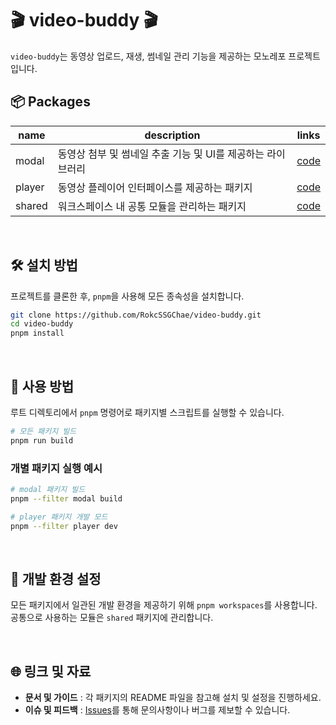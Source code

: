 # 🎬 video-buddy 🎬

`video-buddy`는 동영상 업로드, 재생, 썸네일 관리 기능을 제공하는 모노레포 프로젝트입니다.

## 📦 Packages

| name   | description                                                 | links                                                                                                            |
| ------ | ----------------------------------------------------------- | ---------------------------------------------------------------------------------------------------------------- |
| modal  | 동영상 첨부 및 썸네일 추출 기능 및 UI를 제공하는 라이브러리 | [code](https://github.com/RokcSSGChae/video-buddy/tree/main/packages/modal)  |
| player | 동영상 플레이어 인터페이스를 제공하는 패키지                | [code](https://github.com/RokcSSGChae/video-buddy/tree/main/packages/player) |
| shared | 워크스페이스 내 공통 모듈을 관리하는 패키지                 | [code](https://github.com/RokcSSGChae/video-buddy/tree/main/packages/shared) |

<br>

## 🛠 설치 방법

프로젝트를 클론한 후, `pnpm`을 사용해 모든 종속성을 설치합니다.

```bash
git clone https://github.com/RokcSSGChae/video-buddy.git
cd video-buddy
pnpm install
```

<br>

## 📂 사용 방법

루트 디렉토리에서 `pnpm` 명령어로 패키지별 스크립트를 실행할 수 있습니다.

```bash
# 모든 패키지 빌드
pnpm run build
```

### 개별 패키지 실행 예시

```bash
# modal 패키지 빌드
pnpm --filter modal build

# player 패키지 개발 모드
pnpm --filter player dev
```

<br>

## 🧰 개발 환경 설정

모든 패키지에서 일관된 개발 환경을 제공하기 위해 `pnpm workspaces`를 사용합니다. 공통으로 사용하는 모듈은 `shared` 패키지에 관리합니다.

<br>

## 🌐 링크 및 자료

- **문서 및 가이드** : 각 패키지의 README 파일을 참고해 설치 및 설정을 진행하세요.
- **이슈 및 피드백** : [Issues](https://github.com/RokcSSGChae/video-buddy/issues)를 통해 문의사항이나 버그를 제보할 수 있습니다.